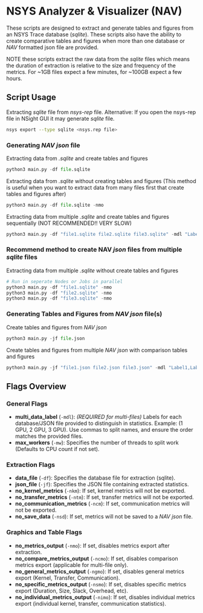 # NSYS Analyzer & Visualizer (NAV)

These scripts are designed to extract and generate tables and figures from an NSYS Trace database (*sqlite*). 
These scripts also have the ability to create comparative tables and figures when more than one database or *NAV* formatted json file are provided.

NOTE these scripts extract the raw data from the *sqlite* files which means the duration of extraction is relative to the size and frequency of the metrics.
For ~1GB files expect a few minutes, for ~100GB expect a few hours. 

## Script Usage

Extracting *sqlite* file from *nsys-rep* file. Alternative: If you open the nsys-rep file in NSight GUI it may generate *sqlite* file.
```bash
nsys export --type sqlite <nsys.rep file>
```

### Generating *NAV* *json* file
Extracting data from *.sqlite* and create tables and figures
```python
python3 main.py -df file.sqlite
```
Extracting data from *.sqlite* without creating tables and figures (This method is useful when you want to extract data from many files first that create tables and figures after)
```python
python3 main.py -df file.sqlite -nmo
```
Extracting data from multiple *.sqlite* and create tables and figures sequentially (NOT RECOMMENDED!! VERY SLOW)
```python
python3 main.py -df "file1.sqlite file2.sqlite file3.sqlite" -mdl "Label1,Label2,Label3"
```
### Recommend method to create NAV *json* files from multiple *sqlite* files
Extracting data from multiple *.sqlite* without create tables and figures
```python
# Run in seperate Nodes or Jobs in parallel
python3 main.py -df "file1.sqlite" -nmo
python3 main.py -df "file2.sqlite" -nmo
python3 main.py -df "file3.sqlite" -nmo
```
### Generating Tables and Figures from *NAV json* file(s)
Create tables and figures from *NAV json*
```python
python3 main.py -jf file.json
```
Create tables and figures from multiple *NAV json* with comparison tables and figures
```python
python3 main.py -jf "file1.json file2.json file3.json" -mdl "Label1,Label2,Label3"
```

## Flags Overview

### General Flags
- **multi_data_label** (`-mdl`): *(REQUIRED for multi-files)* Labels for each database/JSON file provided to distinguish in statistics. Example: (1 GPU, 2 GPU, 3 GPU). Use commas to split names, and ensure the order matches the provided files.
- **max_workers** (`-mw`): Specifies the number of threads to split work (Defaults to CPU count if not set).

### Extraction Flags
- **data_file** (`-df`): Specifies the database file for extraction (sqlite).
- **json_file** (`-jf`): Specifies the JSON file containing extracted statistics.
- **no_kernel_metrics** (`-nkm`): If set, kernel metrics will not be exported.
- **no_transfer_metrics** (`-ntm`): If set, transfer metrics will not be exported.
- **no_communication_metrics** (`-ncm`): If set, communication metrics will not be exported.
- **no_save_data** (`-nsd`): If set, metrics will not be saved to a *NAV json* file.

### Graphics and Table Flags
- **no_metrics_output** (`-nmo`): If set, disables metrics export after extraction.
- **no_compare_metrics_output** (`-ncmo`): If set, disables comparison metrics export (applicable for multi-file only).
- **no_general_metrics_output** (`-ngmo`): If set, disables general metrics export (Kernel, Transfer, Communication).
- **no_specific_metrics_output** (`-nsmo`): If set, disables specific metrics export (Duration, Size, Slack, Overhead, etc).
- **no_individual_metrics_output** (`-nimo`): If set, disables individual metrics export (individual kernel, transfer, communication statistics).
